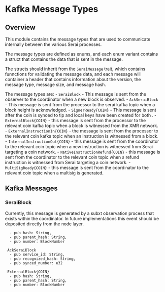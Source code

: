 # Kafka Message Types

## Overview
 This module contains the message types that are used to communicate internally between
 the various Serai processes.

 The message types are defined as enums, and each enum variant contains a
 struct that contains the data that is sent in the message.

 The structs should inherit from the `SeraiMessage` trait, which contains
 funnctions for validating the message data, and each message will container a header
 that contains information about the version, the message type, message size, and message hash.

 The message types are:
    - `SeraiBlock` - This message is sent from the observer to the
     coordinator when a new block is observed.
    - `AckSeraiBlock` - This message is sent from the processor to
     the serai kafka topic when a block height is acknowledged.
    - `SignerReady{COIN}` - This message is sent after the coin is synced to tip and
       local keys have been created for both .
    - `ExternalBlock{COIN}` - this message is sent from the processor to
     the relevant coin kafka topic when a block is witnessed from the XMR network.
    - `ExternalInstructionIn{COIN}` - the message is sent from the processor to
     the relevant coin kafka topic when an instruction is witnessed from a block.
    - `InternalInstructionOut{COIN}` - this message is sent from the coordinator to the
     relevant coin topic when a new instruction is witnessed from Serai targeting a coin network.
     - `NativeInstructionRefund{COIN}` - this message is sent from the coordinator to the relevant
       coin topic when a refund instruction is witnessed from Serai targeting a coin network.
    - `MultiSigReady{COIN}` - this message is sent from the coordinator to the
     relevant coin topic when a multisig is generated.

   ## Kafka Messages
   
   ### SeraiBlock
   Currently, this message is generated by a subxt observation process that exists within the coordinator. 
   In future implementations this event should be deposited directly from the node layer.

      - pub hash: String,
      - pub parent_hash: String,
      - pub number: BlockNumber

     AckSeraiBlock
      - pub service_id: String,
      - pub recognized_hash: String,
      - pub synced_number: u32

     ExternalBlock{COIN}
      - pub hash: String,
      - pub parent_hash: String,
      - pub number: BlockNumber


